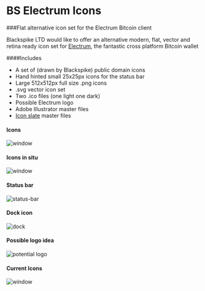 # BS Electrum Icons
###Flat alternative icon set for the Electrum Bitcoin client

Blackspike LTD would like to offer an alternative modern, flat, vector and retina ready icon set for [Electrum](https://github.com/spesmilo/electrum), the fantastic cross platform Bitcoin wallet

####Includes

* A set of (drawn by Blackspike) public domain icons
* Hand hinted small 25x25px icons for the status bar
* Large 512x512px full size .png icons
* .svg vector icon set
* Two .ico files (one light one dark)
* Possible Electrum logo
* Adobe Illustrator master files 
* [Icon slate](http://www.kodlian.com/apps/icon-slate) master files 

#### Icons
![window](https://raw.githubusercontent.com/blackspikeltd/BS-Electrum-Icons/master/Icons/screengrabs/Electrum-all-icons---new.png)

#### Icons in situ
![window](https://raw.githubusercontent.com/blackspikeltd/BS-Electrum-Icons/master/Icons/screengrabs/window.png)

#### Status bar
![status-bar](https://raw.githubusercontent.com/blackspikeltd/BS-Electrum-Icons/master/Icons/screengrabs/status-bar.png)

#### Dock icon
![dock](https://raw.githubusercontent.com/blackspikeltd/BS-Electrum-Icons/master/Icons/screengrabs/dock.png)

#### Possible logo idea
![potential logo](https://raw.githubusercontent.com/blackspikeltd/BS-Electrum-Icons/master/Icons/512x512/new-electrum-textlogo.png)


#### Current Icons
![window](https://raw.githubusercontent.com/blackspikeltd/BS-Electrum-Icons/master/Icons/screengrabs/Electrum-all-icons---old.png)
